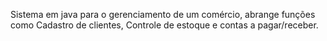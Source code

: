 Sistema em java para o gerenciamento de um comércio, abrange funções como Cadastro de clientes, Controle de estoque e contas a pagar/receber.